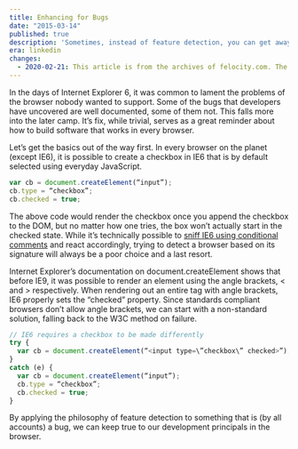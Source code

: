 ```yaml
---
title: Enhancing for Bugs
date: "2015-03-14"
published: true
description: 'Sometimes, instead of feature detection, you can get away with "bug detection"'
era: linkedin
changes:
  - 2020-02-21: This article is from the archives of felocity.com. The original unedited post can be found in the [github archives](https://github.com/jakobo/jakobo.github.com). It has recieved a quick once-over to modernize the content where applicable, but may contain references and links to code that is dead, unloved, or may simply no longer apply to modern web development.
---
```


In the days of Internet Explorer 6, it was common to lament the problems of the browser nobody wanted to support. Some of the bugs that developers have uncovered are well documented, some of them not. This falls more into the later camp. It’s fix, while trivial, serves as a great reminder about how to build software that works in every browser.

Let’s get the basics out of the way first. In every browser on the planet (except IE6), it is possible to create a checkbox in IE6 that is by default selected using everyday JavaScript.

```js
var cb = document.createElement(“input”);
cb.type = “checkbox”;
cb.checked = true;
```

The above code would render the checkbox once you append the checkbox to the DOM, but no matter how one tries, the box won’t actually start in the checked state. While it’s technically possible to [sniff IE6 using conditional comments](http://dean.edwards.name/weblog/2006/11/sandbox/) and react accordingly, trying to detect a browser based on its signature will always be a poor choice and a last resort.

Internet Explorer’s documentation on document.createElement shows that before IE9, it was possible to render an element using the angle brackets, < and > respectively. When rendering out an entire tag with angle brackets, IE6 properly sets the “checked” property. Since standards compliant browsers don’t allow angle brackets, we can start with a non-standard solution, falling back to the W3C method on failure.

```js
// IE6 requires a checkbox to be made differently
try {
  var cb = document.createElement(“<input type=\”checkbox\” checked>”);
}
catch (e) {
  var cb = document.createElement(“input”);
  cb.type = “checkbox”;
  cb.checked = true;
}
```

By applying the philosophy of feature detection to something that is (by all accounts) a bug, we can keep true to our development principals in the browser.
